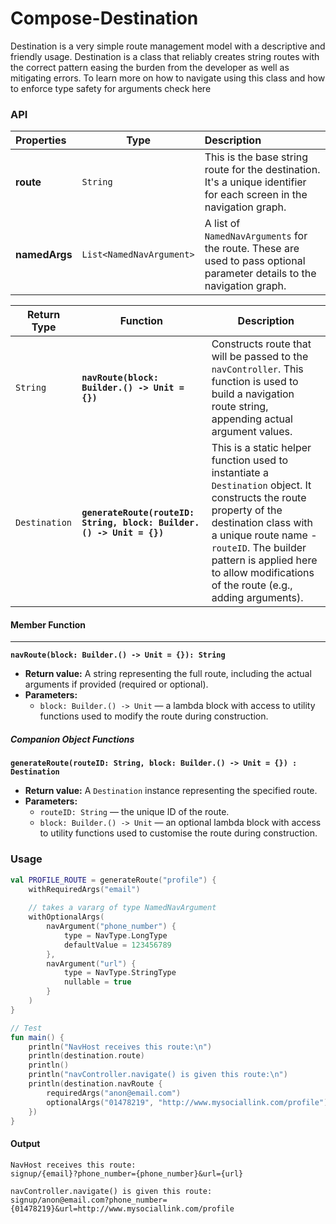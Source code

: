 # Compose-Destination
Destination is a very simple route management model with a descriptive and friendly usage. Destination is a class that reliably creates string routes with the correct pattern easing the burden from the developer as well as mitigating errors. To learn more on how to navigate using this class and how to enforce type safety for arguments check here
### API
| Properties    | Type                     | Description                                                                                                             |
| :------------ | ------------------------ | :---------------------------------------------------------------------------------------------------------------------- |
| **route**     | `String`                 | This is the base string route for the destination. It's a unique identifier for each screen in the navigation graph.    |
| **namedArgs** | `List<NamedNavArgument>` | A list of `NamedNavArguments` for the route. These are used to pass optional parameter details to the navigation graph. |

| Return Type   | Function                                                             | Description                                                                                                                                                                                                                                                                    |
| ------------- | -------------------------------------------------------------------- | ------------------------------------------------------------------------------------------------------------------------------------------------------------------------------------------------------------------------------------------------------------------------------ |
| `String`      | **`navRoute(block: Builder.() -> Unit = {})`**                       | Constructs route that will be passed to the `navController`. This function is used to build a navigation route string, appending actual argument values.                                                         |
| `Destination` | **`generateRoute(routeID: String, block: Builder.() -> Unit = {})`** | This is a static helper function used to instantiate a `Destination` object. It constructs the route property of the destination class with a unique route name - `routeID`. The builder pattern is applied here to allow modifications of the route (e.g., adding arguments). |

#### **Member Function**
---
**`navRoute(block: Builder.() -> Unit = {}): String`**
- **Return value:** A string representing the full route, including the actual arguments if provided (required or optional).
- **Parameters:**
	- `block: Builder.() -> Unit` — a lambda block with access to utility functions used to modify the route during construction.

##### **Companion Object Functions**

**`generateRoute(routeID: String, block: Builder.() -> Unit = {}) : Destination`** 
- **Return value:**  A `Destination` instance representing the specified route.
- **Parameters:**
	- `routeID: String` — the unique ID of the route.
	- `block: Builder.() -> Unit` — an optional lambda block with access to utility functions used to  customise the route during construction.

### Usage
```kotlin
val PROFILE_ROUTE = generateRoute("profile") {  
    withRequiredArgs("email")
      
    // takes a vararg of type NamedNavArgument
    withOptionalArgs( 
	    navArgument("phone_number") {  
	        type = NavType.LongType  
	        defaultValue = 123456789  
	    },
	    navArgument("url") {  
	        type = NavType.StringType  
	        nullable = true  
	    }
	) 
}

// Test
fun main() {
	println("NavHost receives this route:\n")
	println(destination.route)
	println()
	println("navController.navigate() is given this route:\n")
	println(destination.navRoute {
		requiredArgs("anon@email.com")
		optionalArgs("01478219", "http://www.mysociallink.com/profile")
	})
}
```

#### Output
```shell
NavHost receives this route:
signup/{email}?phone_number={phone_number}&url={url}

navController.navigate() is given this route:
signup/anon@email.com?phone_number={01478219}&url=http://www.mysociallink.com/profile
```
